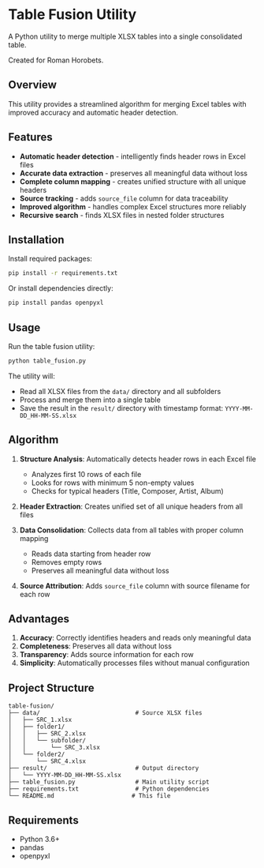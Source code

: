 # Table Fusion Utility

A Python utility to merge multiple XLSX tables into a single consolidated table.

Created for Roman Horobets.

## Overview

This utility provides a streamlined algorithm for merging Excel tables with improved accuracy and automatic header detection.

## Features

- **Automatic header detection** - intelligently finds header rows in Excel files
- **Accurate data extraction** - preserves all meaningful data without loss
- **Complete column mapping** - creates unified structure with all unique headers
- **Source tracking** - adds `source_file` column for data traceability
- **Improved algorithm** - handles complex Excel structures more reliably
- **Recursive search** - finds XLSX files in nested folder structures

## Installation

Install required packages:

```bash
pip install -r requirements.txt
```

Or install dependencies directly:

```bash
pip install pandas openpyxl
```

## Usage

Run the table fusion utility:

```bash
python table_fusion.py
```

The utility will:

- Read all XLSX files from the `data/` directory and all subfolders
- Process and merge them into a single table
- Save the result in the `result/` directory with timestamp format: `YYYY-MM-DD_HH-MM-SS.xlsx`

## Algorithm

1. **Structure Analysis**: Automatically detects header rows in each Excel file
   - Analyzes first 10 rows of each file
   - Looks for rows with minimum 5 non-empty values
   - Checks for typical headers (Title, Composer, Artist, Album)

2. **Header Extraction**: Creates unified set of all unique headers from all files

3. **Data Consolidation**: Collects data from all tables with proper column mapping
   - Reads data starting from header row
   - Removes empty rows
   - Preserves all meaningful data without loss

4. **Source Attribution**: Adds `source_file` column with source filename for each row

## Advantages

1. **Accuracy**: Correctly identifies headers and reads only meaningful data
2. **Completeness**: Preserves all data without loss
3. **Transparency**: Adds source information for each row
4. **Simplicity**: Automatically processes files without manual configuration

## Project Structure

```text
table-fusion/
├── data/                           # Source XLSX files
│   ├── SRC_1.xlsx
│   ├── folder1/
│   │   ├── SRC_2.xlsx
│   │   └── subfolder/
│   │       └── SRC_3.xlsx
│   └── folder2/
│       └── SRC_4.xlsx
├── result/                         # Output directory
│   └── YYYY-MM-DD_HH-MM-SS.xlsx
├── table_fusion.py                 # Main utility script
├── requirements.txt                # Python dependencies
└── README.md                      # This file
```

## Requirements

- Python 3.6+
- pandas
- openpyxl
